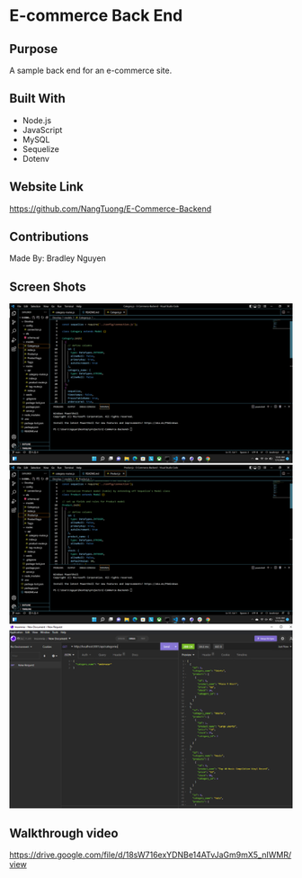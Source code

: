 # E-commerce Back End 

## Purpose
A sample back end for an e-commerce site.

## Built With
* Node.js
* JavaScript
* MySQL
* Sequelize
* Dotenv

## Website Link
https://github.com/NangTuong/E-Commerce-Backend

## Contributions
Made By: Bradley Nguyen

## Screen Shots
![screenshot](./images/Screenshot%20(11).png)
![screenshot](./images/Screenshot%20(12).png)
![screenshot](./images/Screenshot%20(13).png)

## Walkthrough video 
https://drive.google.com/file/d/18sW716exYDNBe14ATvJaGm9mX5_nIWMR/view